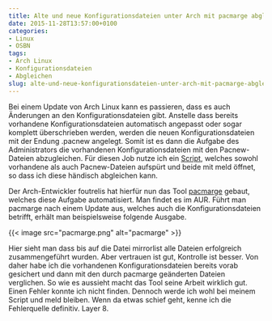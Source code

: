 ```yaml
---
title: Alte und neue Konfigurationsdateien unter Arch mit pacmarge abgleichen
date: 2015-11-28T13:57:00+0100
categories:
- Linux
- OSBN
tags:
- Arch Linux
- Konfigurationsdateien
- Abgleichen
slug: alte-und-neue-konfigurationsdateien-unter-arch-mit-pacmarge-abgleichen
---
```

Bei einem Update von Arch Linux kann es passieren, dass es auch Änderungen an den Konfigurationsdateien gibt. Anstelle dass bereits vorhandene Konfigurationsdateien automatisch angepasst oder sogar komplett überschrieben werden, werden die neuen Konfigurationsdateien mit der Endung .pacnew angelegt. Somit ist es dann die Aufgabe des Administrators die vorhandenen Konfigurationsdateien mit den Pacnew-Dateien abzugleichen. Für diesen Job nutze ich ein [Script](/pacnew-dateien-verwalten/), welches sowohl vorhandene als auch Pacnew-Dateien aufspürt und beide mit meld öffnet, so dass ich diese händisch abgleichen kann.

Der Arch-Entwickler foutrelis hat hierfür nun das Tool [pacmarge](https://github.com/foutrelis/pacmarge "pacmarge") gebaut, welches diese Aufgabe automatisiert. Man findet es im AUR. Führt man pacmarge nach einem Update aus, welches auch die Konfigurationsdateien betrifft, erhält man beispielsweise folgende Ausgabe.

{{< image src="pacmarge.png" alt="pacmarge" >}}

Hier sieht man dass bis auf die Datei mirrorlist alle Dateien erfolgreich zusammengeführt wurden. Aber vertrauen ist gut, Kontrolle ist besser. Von daher habe ich die vorhandenen Konfigurationsdateien bereits vorab gesichert und dann mit den durch pacmarge geänderten Dateien verglichen. So wie es aussieht macht das Tool seine Arbeit wirklich gut. Einen Fehler konnte ich nicht finden. Dennoch werde ich wohl bei meinem Script und meld bleiben. Wenn da etwas schief geht, kenne ich die Fehlerquelle definitiv. Layer 8.
